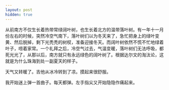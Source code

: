 ```yaml
---
layout: post
hidden: true
---
```

从前南方不仅生长着热带常绿阔叶树，也生长着北方的温带落叶树。有一年十一月份左右的时候，突然冷空气南下，落叶树们以为冬天来了，急忙把身上的绿叶变黄、然后脱掉，剩下光秃秃的树杈，准备迎接冬天。而阔叶树依然不慌不忙地绿着叶子，唠着家常。一个礼拜之后，冷空气过去，气温变暖，落叶树们无法呼吸，都死光光了，从那以后，南方就只有永远绿色的阔叶树了。根据达尔文的淘汰论，这就是为什么珠海到处一副夏天的样子。

天气又转暖了。吉他从冰冷转到了凉。摸起来很舒服。

我开始迷上弹一首曲子。每天都弹。左手指尖又开始隐隐作痛起来。
